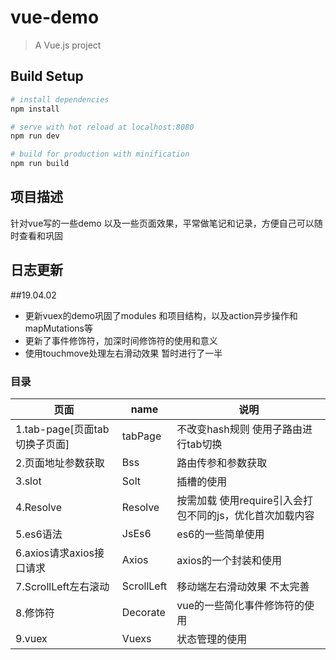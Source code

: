 # vue-demo

> A Vue.js project

## Build Setup

``` bash
# install dependencies
npm install

# serve with hot reload at localhost:8080
npm run dev

# build for production with minification
npm run build

```

## 项目描述

针对vue写的一些demo 以及一些页面效果，平常做笔记和记录，方便自己可以随时查看和巩固

## 日志更新

##19.04.02

* 更新vuex的demo巩固了modules 和项目结构，以及action异步操作和mapMutations等
* 更新了事件修饰符，加深时间修饰符的使用和意义
* 使用touchmove处理左右滑动效果 暂时进行了一半

### 目录

页面  | name | 说明
---|---|---
1.tab-page[页面tab切换子页面]   | tabPage | 不改变hash规则 使用子路由进行tab切换  
2.页面地址参数获取 | Bss  | 路由传参和参数获取
3.slot   | Solt |  插槽的使用
4.Resolve   | Resolve | 按需加载 使用require引入会打包不同的js，优化首次加载内容
5.es6语法   | JsEs6 | es6的一些简单使用
6.axios请求axios接口请求  | Axios | axios的一个封装和使用
7.ScrollLeft左右滚动   | ScrollLeft | 移动端左右滑动效果 不太完善
8.修饰符  | Decorate | vue的一些简化事件修饰符的使用
9.vuex   | Vuexs | 状态管理的使用